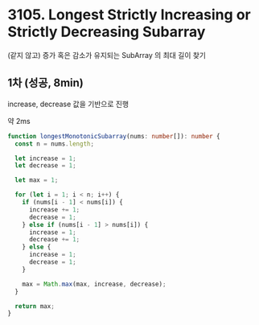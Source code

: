 # 3105. Longest Strictly Increasing or Strictly Decreasing Subarray

(같지 않고) 증가 혹은 감소가 유지되는 SubArray 의 최대 길이 찾기

## 1차 (성공, 8min)

increase, decrease 값을 기반으로 진행

약 2ms

```ts
function longestMonotonicSubarray(nums: number[]): number {
  const n = nums.length;

  let increase = 1;
  let decrease = 1;

  let max = 1;

  for (let i = 1; i < n; i++) {
    if (nums[i - 1] < nums[i]) {
      increase += 1;
      decrease = 1;
    } else if (nums[i - 1] > nums[i]) {
      increase = 1;
      decrease += 1;
    } else {
      increase = 1;
      decrease = 1;
    }

    max = Math.max(max, increase, decrease);
  }

  return max;
}
```